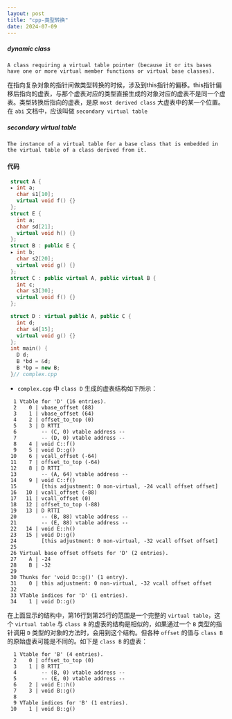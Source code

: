 ```yaml
---
layout: post
title: "cpp-类型转换"
date: 2024-07-09
---
```

##### dynamic class
    A class requiring a virtual table pointer (because it or its bases have one or more virtual member functions or virtual base classes).

在指向复杂对象的指针间做类型转换的时候，涉及到this指针的偏移。this指针偏移后指向的虚表，与那个虚表对应的类型直接生成的对象对应的虚表不是同一个虚表。类型转换后指向的虚表，是原 `most derived class` 大虚表中的某一个位置。在 `abi` 文档中，应该叫做 `secondary virtual table`
#####  secondary virtual table
    The instance of a virtual table for a base class that is embedded in the virtual table of a class derived from it.

#### 代码
```cpp
 struct A {
 ▸ int a;
   char s1[10];
   virtual void f() {}
 };
 struct E {
   int a;
   char sd[21];
   virtual void h() {}
 };
 struct B : public E {
 ▸ int b;
   char s2[20];
   virtual void g() {}
 };
 struct C : public virtual A, public virtual B {
   int c;
   char s3[30];
   virtual void f() {}
 };

 struct D : virtual public A, public C {
   int d;
   char s4[15];
   virtual void g() {}
 };
 int main() {
   D d;
   B *bd = &d;
   B *bp = new B;
 }// complex.cpp
```

- `complex.cpp` 中 `class D` 生成的虚表结构如下所示：
```
  1 Vtable for 'D' (16 entries).
  2    0 | vbase_offset (88)
  3    1 | vbase_offset (64)
  4    2 | offset_to_top (0)
  5    3 | D RTTI
  6        -- (C, 0) vtable address --
  7        -- (D, 0) vtable address --
  8    4 | void C::f()
  9    5 | void D::g()
 10    6 | vcall_offset (-64)
 11    7 | offset_to_top (-64)
 12    8 | D RTTI
 13        -- (A, 64) vtable address --
 14    9 | void C::f()
 15        [this adjustment: 0 non-virtual, -24 vcall offset offset]
 16   10 | vcall_offset (-88)
 17   11 | vcall_offset (0)
 18   12 | offset_to_top (-88)
 19   13 | D RTTI
 20        -- (B, 88) vtable address --
 21        -- (E, 88) vtable address --
 22   14 | void E::h()
 23   15 | void D::g()
 24        [this adjustment: 0 non-virtual, -32 vcall offset offset]
 25
 26 Virtual base offset offsets for 'D' (2 entries).
 27    A | -24
 28    B | -32
 29
 30 Thunks for 'void D::g()' (1 entry).
 31    0 | this adjustment: 0 non-virtual, -32 vcall offset offset
 32
 33 VTable indices for 'D' (1 entries).
 34    1 | void D::g()
```
在上面显示的结构中，第16行到第25行的范围是一个完整的 `virtual table`，这个 `virtual table` 与 `class B` 的虚表的结构是相似的，如果通过一个 `B` 类型的指针调用 `D` 类型的对象的方法时，会用到这个结构。但各种 `offset` 的值与 `class B` 的原始虚表可能是不同的。如下是 `class B` 的虚表：
```
  1 Vtable for 'B' (4 entries).
  2    0 | offset_to_top (0)
  3    1 | B RTTI
  4        -- (B, 0) vtable address --
  5        -- (E, 0) vtable address --
  6    2 | void E::h()
  7    3 | void B::g()
  8
  9 VTable indices for 'B' (1 entries).
 10    1 | void B::g()
```